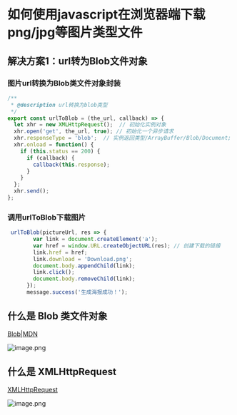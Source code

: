 # 如何使用javascript在浏览器端下载png/jpg等图片类型文件
## 解决方案1：url转为Blob文件对象
### 图片url转换为Blob类文件对象封装
```js
/**
 * @description url转换为blob类型
 */
export const urlToBlob = (the_url, callback) => {
  let xhr = new XMLHttpRequest();  // 初始化实例对象
  xhr.open('get', the_url, true); // 初始化一个异步请求
  xhr.responseType = 'blob';  // 实例返回类型/ArrayBuffer/Blob/Document;
  xhr.onload = function() {
    if (this.status == 200) {
      if (callback) {
        callback(this.response);
      }
    }
  };
  xhr.send();
};


```
### 调用urlToBlob下载图片
```js
 urlToBlob(pictureUrl, res => {
        var link = document.createElement('a');
        var href = window.URL.createObjectURL(res); // 创建下载的链接
        link.href = href;
        link.download = 'Download.png';
        document.body.appendChild(link);
        link.click();
        document.body.removeChild(link);
      });
      message.success('生成海报成功！');
```

## 什么是 Blob 类文件对象
[Blob|MDN](https://developer.mozilla.org/zh-CN/docs/Web/API/Blob)

![image.png](https://p6-juejin.byteimg.com/tos-cn-i-k3u1fbpfcp/d0bf8638f142413ab64a488c1ee68db8~tplv-k3u1fbpfcp-watermark.image)

## 什么是 XMLHttpRequest
[XMLHttpRequest](https://developer.mozilla.org/zh-CN/docs/Web/API/XMLHttpRequest)

![image.png](https://p3-juejin.byteimg.com/tos-cn-i-k3u1fbpfcp/284f815ac1474ad68c070ca81d36a87f~tplv-k3u1fbpfcp-watermark.image)
